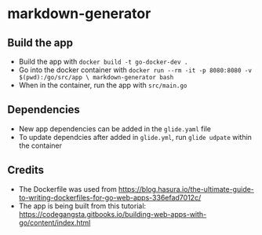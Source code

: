 # markdown-generator

## Build the app
* Build the app with `docker build -t go-docker-dev .`
* Go into the docker container with `docker run --rm -it -p 8080:8080 -v $(pwd):/go/src/app \ markdown-generator bash`
* When in the container, run the app with `src/main.go`

## Dependencies
* New app dependencies can be added in the `glide.yaml` file
* To update dependcies after added in `glide.yml`, run `glide udpate` within the container

## Credits
* The Dockerfile was used from https://blog.hasura.io/the-ultimate-guide-to-writing-dockerfiles-for-go-web-apps-336efad7012c/
* The app is being built from this tutorial: https://codegangsta.gitbooks.io/building-web-apps-with-go/content/index.html
